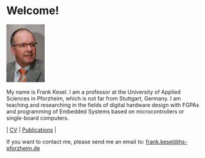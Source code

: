 # Welcome!

![Frank Kesel](images/kesel_small.png)

My name is Frank Kesel. I am a professor at the University of Applied Sciences in Pforzheim, which is not far from Stuttgart, Germany.
I am teaching and researching in the fields of digital hardware design with FGPAs and programming of Embedded Systems based on microcontrollers or single-board computers.


| [CV](cv.md) | [Publications](publications.md) | 


If you want to contact me, please send me an email to: frank.kesel@hs-pforzheim.de
